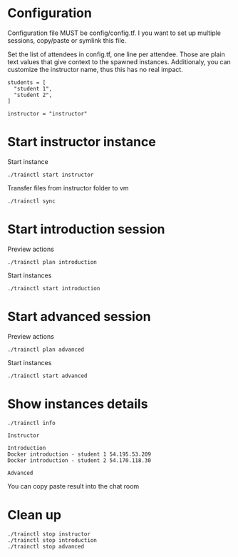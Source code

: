# Configuration
Configuration file MUST be config/config.tf. I you want to set up multiple sessions, copy/paste or symlink this file.

Set the list of attendees in config.tf, one line per attendee. Those are plain text values that give context to the spawned instances.
Additionaly, you can customize the instructor name, thus this has no real impact.

```
students = [
  "student 1",
  "student 2",
]

instructor = "instructor"
```

# Start instructor instance

Start instance
```
./trainctl start instructor
```

Transfer files from instructor folder to vm
```
./trainctl sync

```

# Start introduction session

Preview actions
```
./trainctl plan introduction
```
Start instances
```
./trainctl start introduction
```

# Start advanced session

Preview actions
```
./trainctl plan advanced
```

Start instances
```
./trainctl start advanced
```

# Show instances details

```
./trainctl info

Instructor

Introduction
Docker introduction - student 1	54.195.53.209
Docker introduction - student 2	54.170.118.30

Advanced
```

You can copy paste result into the chat room

# Clean up

```
./trainctl stop instructor
./trainctl stop introduction
./trainctl stop advanced
```
